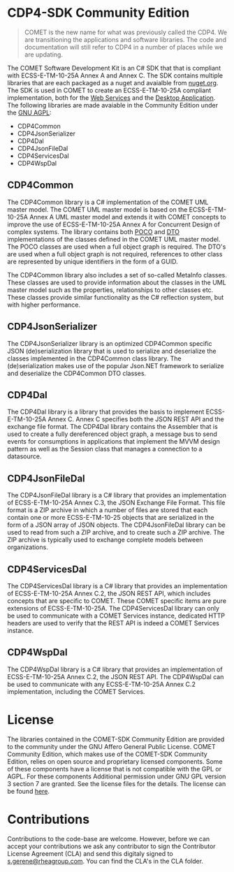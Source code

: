 # CDP4-SDK Community Edition

> COMET is the new name for what was previously called the CDP4. We are transitioning the applications and software libraries. The code and documentation will still refer to CDP4 in a number of places while we are updating.

The COMET Software Development Kit is an C# SDK that that is compliant with ECSS-E-TM-10-25A Annex A and Annex C. The SDK contains multiple libraries that are each packaged as a nuget and avaialble from [nuget.org](https://www.nuget.org/packages?q=cdp). The SDK is used in COMET to create an ECSS-E-TM-10-25A compliant implementation, both for the [Web Services](https://github.com/RHEAGROUP/CDP4-WebServices-Community-Edition) and the [Desktop Application](https://github.com/RHEAGROUP/CDP4-IME-Community-Edition). The following libraries are made avaiable in the Community Edition under the [GNU AGPL](https://www.gnu.org/licenses/agpl-3.0.nl.html):

  - CDP4Common 
  - CDP4JsonSerializer
  - CDP4Dal
  - CDP4JsonFileDal
  - CDP4ServicesDal
  - CDP4WspDal

## CDP4Common

The CDP4Common library is a C# implementation of the COMET UML master model. The COMET UML master model is based on the ECSS-E-TM-10-25A Annex A UML master model and extends it with COMET concepts to improve the use of ECSS-E-TM-10-25A Annex A for Concurrent Design of complex systems. The library contains both [POCO](https://en.wikipedia.org/wiki/Plain_old_CLR_object) and [DTO](https://en.wikipedia.org/wiki/Data_transfer_object) implementations of the classes defined in the COMET UML master model. The POCO classes are used when a full object graph is required. The DTO's are used when a full object graph is not required, references to other class are represented by unique identifiers in the form of a GUID.

The CDP4Common library also includes a set of so-called MetaInfo classes. These classes are used to provide information about the classes in the UML master model such as the properties, relationships to other classes etc. These classes provide similar functionality as the C# reflection system, but with higher performance.

## CDP4JsonSerializer

The CDP4JsonSerializer library is an optimized CDP4Common specific JSON (de)serialization library that is used to serialize and deserialize the classes implemented in the CDP4Common class library. The (de)serialization makes use of the popular Json.NET framework to serialize and deserialize the CDP4Common DTO classes.

## CDP4Dal

The CDP4Dal library is a library that provides the basis to implement ECSS-E-TM-10-25A Annex C. Annex C specifies both the JSON REST API and the exchange file format. The CDP4Dal library contains the Assembler that is used to create a fully dereferenced object graph, a message bus to send events for consumptions in applications that implement the MVVM design pattern as well as the Session class that manages a connection to a datasource.

## CDP4JsonFileDal

The CDP4JsonFileDal library is a C# library that provides an implementation of ECSS-E-TM-10-25A Annex C.3, the JSON Exchange File Format. This file format is a ZIP archive in which a number of files are stored that each contain one or more ECSS-E-TM-10-25 objects that are serialized in the form of a JSON array of JSON objects. The CDP4JsonFileDal library can be used to read from such a ZIP archive, and to create such a ZIP archive. The ZIP archive is typically used to exchange complete models between organizations.

## CDP4ServicesDal

The CDP4ServicesDal library is a C# library that provides an implementation of ECSS-E-TM-10-25A Annex C.2, the JSON REST API, which includes concepts that are specific to COMET. These COMET specific items are pure extensions of ECSS-E-TM-10-25A. The CDP4ServicesDal library can only be used to communicate with a COMET Services instance, dedicated HTTP headers are used to verify that the REST API is indeed a COMET Services instance.

## CDP4WspDal

The CDP4WspDal library is a C# library that provides an implementation of ECSS-E-TM-10-25A Annex C.2, the JSON REST API. The CDP4WspDal can be used to communicate with any ECSS-E-TM-10-25A Annex C.2 implementation, including the COMET Services.

# License

The libraries contained in the COMET-SDK Community Edition are provided to the community under the GNU Affero General Public License. COMET Community Edition, which makes use of the COMET-SDK Community Edition, relies on open source and proprietary licensed components. Some of these components have a license that is not compatible with the GPL or AGPL. For these components Additional permission under GNU GPL version 3 section 7 are granted. See the license files for the details. The license can be found [here](LICENSE).

# Contributions

Contributions to the code-base are welcome. However, before we can accept your contributions we ask any contributor to sign the Contributor License Agreement (CLA) and send this digitaly signed to s.gerene@rheagroup.com. You can find the CLA's in the CLA folder.